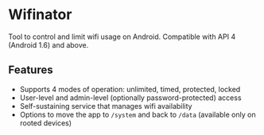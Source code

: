 # Wifinator
Tool to control and limit wifi usage on Android.
Compatible with API 4 (Android 1.6) and above.

## Features
* Supports 4 modes of operation: unlimited, timed, protected, locked
* User-level and admin-level (optionally password-protected) access
* Self-sustaining service that manages wifi availability
* Options to move the app to `/system` and back to `/data` (available only on rooted devices)

